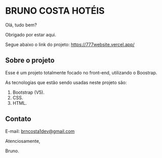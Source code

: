 # BRUNO COSTA HOTÉIS

Olá, tudo bem?

Obrigado por estar aqui.

Segue abaixo o link do projeto: https://777website.vercel.app/

## Sobre o projeto

Esse é um projeto totalmente focado no front-end, utilizando o Boostrap.

As tecnologias que estão sendo usadas neste projeto são:

1. Bootstrap (V5).
2. CSS.
3. HTML.


## Contato

E-mail: brncosta1dev@gmail.com

Atenciosamente,

Bruno.
